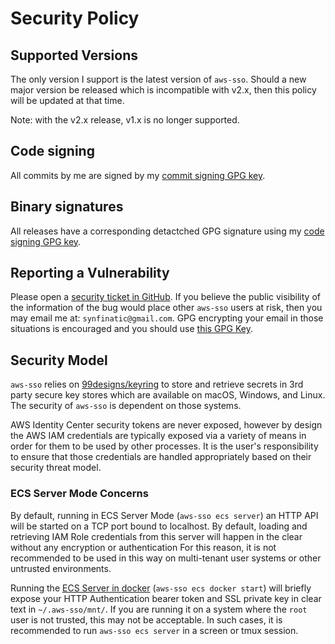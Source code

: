 # Security Policy

## Supported Versions

The only version I support is the latest version of `aws-sso`.  Should a new
major version be released which is incompatible with v2.x, then this policy
will be updated at that time.

Note: with the v2.x release, v1.x is no longer supported.

## Code signing

All commits by me are signed by my [commit signing GPG key](commit-sign-key.asc.md).

## Binary signatures

All releases have a corresponding detactched GPG signature using my [code signing GPG key](code-sign-key.asc.md).

## Reporting a Vulnerability

Please open a [security ticket in GitHub](
https://github.com/synfinatic/aws-sso-cli/issues/new?assignees=&labels=security&projects=&template=bug_report.md&title=).
If you believe the public visibility of the information of the bug would
place other `aws-sso` users at risk, then you may email me at:
`synfinatic@gmail.com`.  GPG encrypting your email in those situations is
encouraged and you should use [this GPG Key](commit-sign-key.asc.md).

## Security Model

`aws-sso` relies on [99designs/keyring](https://github.com/99designs/keyring)
to store and retrieve secrets in 3rd party secure key stores which are
available on macOS, Windows, and Linux.  The security of `aws-sso` is
dependent on those systems.

AWS Identity Center security tokens are never exposed, however by design
the AWS IAM credentials are typically exposed via a variety of means in order
for them to be used by other processes.  It is the user's responsibility to
ensure that those credentials are handled appropriately based on their
security threat model.

### ECS Server Mode Concerns

By default, running in ECS Server Mode (`aws-sso ecs server`) an HTTP API will be
started on a TCP port bound to localhost.  By default, loading and retrieving
IAM Role credentials from this server will happen in the clear without
any encryption or authentication  For this reason, it is not recommended
to be used in this way on multi-tenant user systems or other untrusted environments.

Running the [ECS Server in docker](ecs-server.md#running-the-ecs-server-in-the-background)
(`aws-sso ecs docker start`) will briefly expose your HTTP Authentication bearer token and
SSL private key in clear text in `~/.aws-sso/mnt/`.  If you are running it on a system
where the `root` user is not trusted, this may not be acceptable.  In such cases, it
is recommended to run `aws-sso ecs server` in a screen or tmux session.
